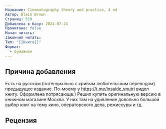 ```yaml
---
Название: Cinematography theory and practice, 4 ed
Автор: Blain Brown
Страниц: 510
Добавлена в базу: 2024-07-24
Прочитана: false
Начал читать: 
Закончил читать: 
Тип: "[[Книга]]"
Формат:
  - бумажная
---
```

## Причина добавления

Есть на русском (потенциально с кривым любительским переводом) предыдущее издание. По-моему у https://t.me/insaide_vnutri видел книгу. Оформлена потрясающе:) Решил купить оригинальную версию в книжном магазине Москва. У них там на удивление довольно большой выбор книг на тему кино, операторского дела, режиссуры и тд.

## Рецензия